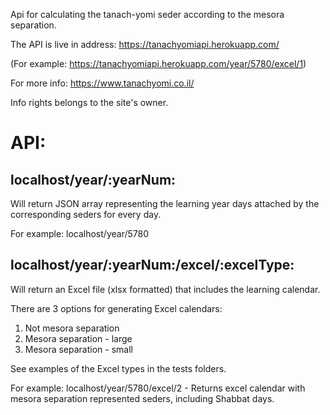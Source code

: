 Api for calculating the tanach-yomi seder according to the mesora separation.

The API is live in address: https://tanachyomiapi.herokuapp.com/

(For example: https://tanachyomiapi.herokuapp.com/year/5780/excel/1)

For more info: https://www.tanachyomi.co.il/

Info rights belongs to the site's owner.

# API:

## localhost/year/:yearNum:

Will return JSON array representing the learning year days attached by the corresponding seders for every day.

For example: localhost/year/5780

## localhost/year/:yearNum:/excel/:excelType:

Will return an Excel file (xlsx formatted) that includes  the learning calendar.

There are 3 options for generating Excel calendars:
1. Not mesora separation
2. Mesora separation - large
3. Mesora separation - small

See examples of the Excel types in the tests folders.

For example: 
localhost/year/5780/excel/2 - Returns excel calendar with mesora separation represented seders, including Shabbat days.

